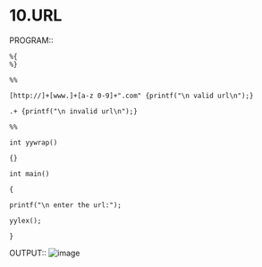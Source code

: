 # 10.URL

PROGRAM::

    %{
    %}

    %%

    [http://]+[www.]+[a-z 0-9]+".com" {printf("\n valid url\n");}

    .+ {printf("\n invalid url\n");}
 
    %%

    int yywrap()

    {}

    int main()

    {

    printf("\n enter the url:");

    yylex();

    }

OUTPUT::
![image](https://github.com/user-attachments/assets/a0fce057-9ba2-4f4b-8322-61dad6ebf5b2)
